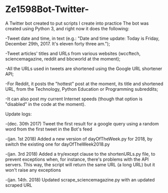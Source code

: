 # Ze1598Bot-Twitter-
A Twitter bot created to put scripts I create into practice
The bot was created using Python 3, and right now it does the following:

-Tweet date and time, in text (e.g.: "Date and time update: Today is Friday, December 29th, 2017. It's eleven forty three am.");

-Tweet articles' titles and URLs from various websites (wccftech, sciencemagazine, reddit and bbcworld at the moment);

-All the URLs used in tweets are shortened using the Google URL shortener API;

-For Reddit, it posts the "hottest" post at the moment, its title and shortened URL, from the Technology, Python Education or Programming subreddits;

-It can also post my current Internet speeds (though that option is "disabled" in the code at the moment).

Update logs:

-(dec. 30th 2017) Tweet the first result for a google query using a random word from the first tweet in the Bot's feed

-(jan. 1st 2018) Added a new version of dayOfTheWeek.py for 2018, by switch the existing one for dayOfTheWeek2018.py

-(jan. 3rd 2018) Added a try/except clause to the shortenURLs.py file, to prevent exceptions when, for instance, there's problems with the API servers. This way, the script will return the same URL (a long URL) but it won't raise any exceptions

-(jan. 14th. 2018) Updated scrape_sciencemagazine.py with an updated scraped URL
